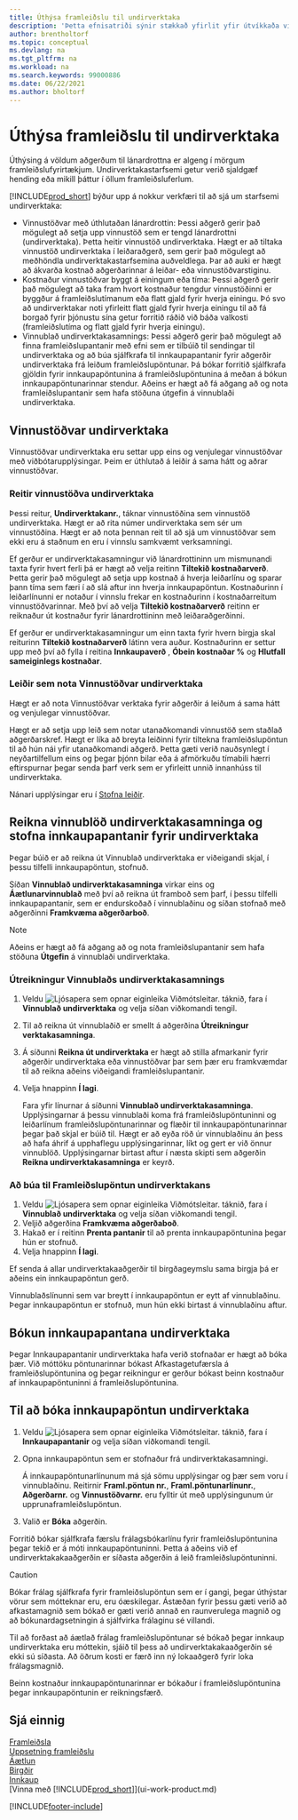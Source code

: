```yaml
---
title: Úthýsa framleiðslu til undirverktaka
description: 'Þetta efnisatriði sýnir stækkað yfirlit yfir útvíkkaða virkni undirverktaka í Business Central, þ.m.t. reiti vinnustöðvar og leiðir.'
author: brentholtorf
ms.topic: conceptual
ms.devlang: na
ms.tgt_pltfrm: na
ms.workload: na
ms.search.keywords: 99000886
ms.date: 06/22/2021
ms.author: bholtorf
---
```

# Úthýsa framleiðslu til undirverktaka

Úthýsing á völdum aðgerðum til lánardrottna er algeng í mörgum framleiðslufyrirtækjum. Undirverktakastarfsemi getur verið sjaldgæf hending eða mikill þáttur í öllum framleiðsluferlum.

[!INCLUDE[prod_short](includes/prod_short.md)] býður upp á nokkur verkfæri til að sjá um starfsemi undirverktaka:  

- Vinnustöðvar með úthlutaðan lánardrottin: Þessi aðgerð gerir það mögulegt að setja upp vinnustöð sem er tengd lánardrottni (undirverktaka). Þetta heitir vinnustöð undirverktaka. Hægt er að tiltaka vinnustöð undirverktaka í leiðaraðgerð, sem gerir það mögulegt að meðhöndla undirverktakastarfsemina auðveldlega. Þar að auki er hægt að ákvarða kostnað aðgerðarinnar á leiðar- eða vinnustöðvarstiginu.  
- Kostnaður vinnustöðvar byggt á einingum eða tíma: Þessi aðgerð gerir það mögulegt að taka fram hvort kostnaður tengdur vinnustöðinni er byggður á framleiðslutímanum eða flatt gjald fyrir hverja einingu. Þó svo að undirverktakar noti yfirleitt flatt gjald fyrir hverja einingu til að fá borgað fyrir þjónustu sína getur forritið ráðið við báða valkosti (framleiðslutíma og flatt gjald fyrir hverja einingu).  
- Vinnublað undirverktakasamnings: Þessi aðgerð gerir það mögulegt að finna framleiðslupantanir með efni sem er tilbúið til sendingar til undirverktaka og að búa sjálfkrafa til innkaupapantanir fyrir aðgerðir undirverktaka frá leiðum framleiðslupöntunar. Þá bókar forritið sjálfkrafa gjöldin fyrir innkaupapöntunina á framleiðslupöntunina á meðan á bókun innkaupapöntunarinnar stendur. Aðeins er hægt að fá aðgang að og nota framleiðslupantanir sem hafa stöðuna útgefin á vinnublaði undirverktaka.  

## Vinnustöðvar undirverktaka  
Vinnustöðvar undirverktaka eru  settar upp eins og venjulegar vinnustöðvar með viðbótarupplýsingar. Þeim er úthlutað á leiðir á sama hátt og aðrar vinnustöðvar.  

### Reitir vinnustöðva undirverktaka  
Þessi reitur,  **Undirverktakanr.**, táknar vinnustöðina sem vinnustöð undirverktaka. Hægt er að rita númer undirverktaka sem sér um vinnustöðina. Hægt er að nota þennan reit til að sjá um vinnustöðvar sem ekki eru á staðnum en eru í vinnslu samkvæmt verksamningi.  

Ef gerður er undirverktakasamningur við lánardrottininn um mismunandi taxta fyrir hvert ferli þá er hægt að velja reitinn **Tiltekið kostnaðarverð**. Þetta gerir það mögulegt að setja upp kostnað á hverja leiðarlínu og sparar þann tíma sem færi í að slá aftur inn hverja innkaupapöntun. Kostnaðurinn í leiðarlínunni er notaður í vinnslu frekar en kostnaðurinn í kostnaðarreitum vinnustöðvarinnar. Með því að velja **Tiltekið kostnaðarverð** reitinn er reiknaður út kostnaður fyrir lánardrottininn með leiðaraðgerðinni.  

Ef gerður er undirverktakasamningur um einn taxta fyrir hvern birgja skal reiturinn **Tiltekið kostnaðarverð** látinn vera auður. Kostnaðurinn er settur upp með því að fylla í reitina **Innkaupaverð** , **Óbein kostnaðar %** og **Hlutfall sameiginlegs kostnaðar**.  

### Leiðir sem nota Vinnustöðvar undirverktaka  
Hægt er að nota Vinnustöðvar verktaka fyrir aðgerðir á leiðum á  sama hátt og venjulegar vinnustöðvar.  

Hægt er að setja upp leið sem notar utanaðkomandi vinnustöð sem staðlað aðgerðarskref. Hægt er líka að breyta leiðinni fyrir tiltekna framleiðslupöntun til að hún nái yfir utanaðkomandi aðgerð. Þetta gæti verið nauðsynlegt í neyðartilfellum eins og þegar þjónn bilar eða á afmörkuðu tímabili hærri eftirspurnar þegar senda þarf verk sem er yfirleitt unnið innanhúss til undirverktaka.  

Nánari upplýsingar eru í [Stofna leiðir](production-how-to-create-routings.md).  

## Reikna vinnublöð undirverktakasamninga og stofna innkaupapantanir fyrir undirverktaka  
Þegar búið er að reikna út Vinnublað undirverktaka er viðeigandi skjal, í þessu tilfelli innkaupapöntun, stofnuð.  

Síðan **Vinnublað undirverktakasamninga** virkar eins og **Áætlunarvinnublað** með því að reikna út framboð sem þarf, í þessu tilfelli innkaupapantanir, sem er endurskoðað í vinnublaðinu og síðan stofnað með aðgerðinni **Framkvæma aðgerðarboð**.  

> [!NOTE]  
>  Aðeins er hægt að fá aðgang að og nota framleiðslupantanir sem hafa stöðuna **Útgefin** á vinnublaði undirverktaka.  

### Útreikningur Vinnublaðs undirverktakasamnings  
1.  Veldu ![Ljósapera sem opnar eiginleika Viðmótsleitar.](media/ui-search/search_small.png "Segðu mér hvað þú vilt gera") táknið, fara í **Vinnublað undirverktaka** og velja síðan viðkomandi tengil.  
2.  Til að reikna út vinnublaðið er smellt á aðgerðina **Útreikningur verktakasamninga**.  
3.  Á síðunni **Reikna út undirverktaka** er hægt að stilla afmarkanir fyrir aðgerðir undirverktaka eða vinnustöðvar þar sem þær eru framkvæmdar til að reikna aðeins viðeigandi framleiðslupantanir.  
4.  Velja hnappinn **Í lagi**.  

    Fara yfir línurnar á síðunni **Vinnublað undirverktakasamninga**. Upplýsingarnar á þessu vinnublaði koma frá framleiðslupöntuninni og leiðarlínum framleiðslupöntunarinnar og flæðir til innkaupapöntunarinnar þegar það skjal er búið til. Hægt er að eyða röð úr vinnublaðinu án þess að hafa áhrif á upphaflegu upplýsingarinnar, líkt og gert er við önnur vinnublöð. Upplýsingarnar birtast aftur í næsta skipti sem aðgerðin **Reikna undirverktakasamninga** er keyrð.  

### Að búa til Framleiðslupöntun undirverktakans  
1.  Veldu ![Ljósapera sem opnar eiginleika Viðmótsleitar.](media/ui-search/search_small.png "Segðu mér hvað þú vilt gera") táknið, fara í **Vinnublað undirverktaka** og velja síðan viðkomandi tengil.  
2.  Veljið aðgerðina **Framkvæma aðgerðaboð**.  
3.  Hakað er í reitinn **Prenta pantanir** til að prenta innkaupapöntunina þegar hún er stofnuð.  
4.  Velja hnappinn **Í lagi**.  

Ef senda á allar undirverktakaaðgerðir til birgðageymslu sama birgja þá er aðeins ein innkaupapöntun gerð.  

Vinnublaðslínunni sem var breytt í innkaupapöntun er eytt af vinnublaðinu. Þegar innkaupapöntun er stofnuð, mun hún ekki birtast á vinnublaðinu aftur.  

## Bókun innkaupapantana undirverktaka  
Þegar Innkaupapantanir undirverktaka hafa verið stofnaðar er hægt að bóka þær. Við móttöku pöntunarinnar bókast Afkastagetufærsla á framleiðslupöntunina og þegar reikningur er gerður bókast beinn kostnaður af innkaupapöntuninni á framleiðslupöntunina.  

## Til að bóka innkaupapöntun undirverktaka  
1.  Veldu ![Ljósapera sem opnar eiginleika Viðmótsleitar.](media/ui-search/search_small.png "Segðu mér hvað þú vilt gera") táknið, fara í **Innkaupapantanir** og velja síðan viðkomandi tengil.  
2.  Opna innkaupapöntun sem er stofnaður frá undirverktakasamningi.  

    Á innkaupapöntunarlínunum má sjá sömu upplýsingar og þær sem voru í vinnublaðinu. Reitirnir **Framl.pöntun nr.**, **Framl.pöntunarlínunr.**, **Aðgerðarnr.** og **Vinnustöðvarnr.** eru fylltir út með upplýsingunum úr upprunaframleiðslupöntun.  

3.  Valið er **Bóka** aðgerðin.  

Forritið bókar sjálfkrafa færslu frálagsbókarlínu fyrir framleiðslupöntunina þegar tekið er á móti innkaupapöntuninni. Þetta á aðeins við ef undirverktakakaaðgerðin er síðasta aðgerðin á leið framleiðslupöntuninni.  

> [!CAUTION]  
>  Bókar frálag sjálfkrafa fyrir framleiðslupöntun sem er í gangi, þegar úthýstar vörur sem mótteknar eru, eru óæskilegar. Ástæðan fyrir þessu gæti verið að afkastamagnið sem bókað er gæti verið annað en raunverulega magnið og að bókunardagsetningin á sjálfvirka frálaginu sé villandi.  
>   
>  Til að forðast að áætlað frálag framleiðslupöntunar sé bókað þegar innkaup undirverktaka eru móttekin, sjáið til þess að undirverktakakaaðgerðin sé ekki sú síðasta. Að öðrum kosti er færð inn ný lokaaðgerð fyrir loka frálagsmagnið.  

Beinn kostnaður innkaupapöntunarinnar er bókaður í framleiðslupöntunina þegar innkaupapöntunin er reikningsfærð.  

## Sjá einnig  
[Framleiðsla](production-manage-manufacturing.md)    
[Uppsetning framleiðslu](production-configure-production-processes.md)  
[Áætlun](production-planning.md)      
[Birgðir](inventory-manage-inventory.md)  
[Innkaup](purchasing-manage-purchasing.md)  
[Vinna með [!INCLUDE[prod_short](includes/prod_short.md)]](ui-work-product.md)


[!INCLUDE[footer-include](includes/footer-banner.md)]